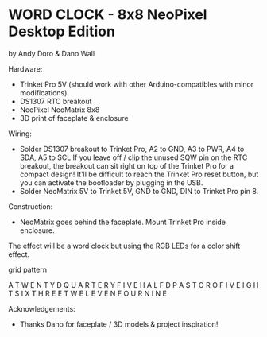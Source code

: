  WORD CLOCK - 8x8 NeoPixel Desktop Edition
================
 by Andy Doro & Dano Wall
 
 Hardware:
 
 - Trinket Pro 5V (should work with other Arduino-compatibles with minor modifications)
 - DS1307 RTC breakout
 - NeoPixel NeoMatrix 8x8
 - 3D print of faceplate & enclosure

 Wiring:
 - Solder DS1307 breakout to Trinket Pro, A2 to GND, A3 to PWR, A4 to SDA, A5 to SCL
   If you leave off / clip the unused SQW pin on the RTC breakout, the breakout can sit right on top of the Trinket Pro for a compact design! It'll be difficult to reach the Trinket Pro reset button, but you can activate the bootloader by plugging in the USB.
 - Solder NeoMatrix 5V to Trinket 5V, GND to GND, DIN to Trinket Pro pin 8.
 
 Construction:
 - NeoMatrix goes behind the faceplate. Mount Trinket Pro inside enclosure.
 
 The effect will be a word clock but using the RGB LEDs for a color shift effect.
 
 grid pattern

 A T W E N T Y D
 Q U A R T E R Y
 F I V E H A L F
 D P A S T O R O
 F I V E I G H T
 S I X T H R E E
 T W E L E V E N
 F O U R N I N E
 
 
 Acknowledgements:
  - Thanks Dano for faceplate / 3D models & project inspiration!
 

